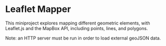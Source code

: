 # Leaflet Mapper

This miniproject explores mapping different geometric elements, with Leaflet.js and the MapBox API, including points, lines, and polygons.

Note: an HTTP server must be run in order to load external geoJSON data.